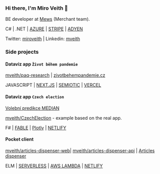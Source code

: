 ### Hi there, I'm Miro Veith 👋

BE developer at [Mews](https://github.com/MewsSystems/developers) (Merchant team).

C# | .NET | [AZURE](https://azure.microsoft.com/) | [STRIPE](https://stripe.com/) | [ADYEN](https://www.adyen.com/)

Twitter: [miroveith](https://twitter.com/miroveith) | Linkedin: [mveith](https://www.linkedin.com/in/mveith/)

### Side projects

#### Dataviz app `Život během pandemie`

[mveith/paq-research](https://github.com/mveith/paq-research) | [zivotbehempandemie.cz](https://zivotbehempandemie.cz)

JAVASCRIPT | [NEXT.JS](https://nextjs.org/) | [SEMIOTIC](https://semiotic.nteract.io/) | [VERCEL](https://vercel.com)

#### Dataviz app `Czech election`

[Volební predikce MEDIAN](http://showme.median.cz/snemovni-volby/#/historie)

[mveith/CzechElection](https://github.com/mveith/CzechElection) - example based on the real app.

F# | [FABLE](https://fable.io/) | [Plotly](https://plotly.com/javascript/) | [NETLIFY](https://netlify.com/)

#### Pocket client

[mveith/articles-dispenser-web](https://github.com/mveith/articles-dispenser-web)| [mveith/articles-dispenser-api](https://github.com/mveith/articles-dispenser-api) | [Articles dispenser](https://articles-dispenser.mveith.com/) 

ELM | [SERVERLESS](https://www.serverless.com/) | [AWS LAMBDA](https://aws.amazon.com/lambda/) | [NETLIFY](https://netlify.com/)
